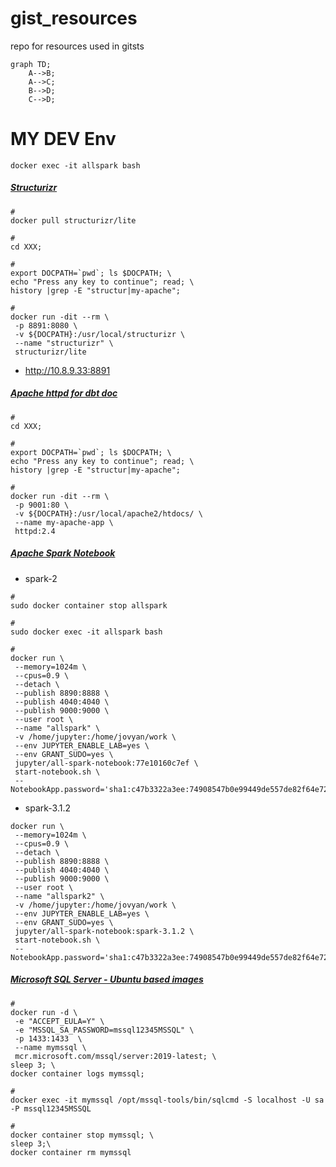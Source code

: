 # gist_resources
repo for resources used in gitsts

```mermaid
graph TD;
    A-->B;
    A-->C;
    B-->D;
    C-->D;
```

# MY DEV Env

```
docker exec -it allspark bash
```

##### [Structurizr](https://structurizr.com/share/76352/documentation)

```
#
docker pull structurizr/lite

#
cd XXX;

#
export DOCPATH=`pwd`; ls $DOCPATH; \
echo "Press any key to continue"; read; \
history |grep -E "structur|my-apache";

#
docker run -dit --rm \
 -p 8891:8080 \
 -v ${DOCPATH}:/usr/local/structurizr \
 --name "structurizr" \
 structurizr/lite
```

* http://10.8.9.33:8891


##### [Apache httpd for dbt doc](https://hub.docker.com/_/httpd)

```
#
cd XXX;

#
export DOCPATH=`pwd`; ls $DOCPATH; \
echo "Press any key to continue"; read; \
history |grep -E "structur|my-apache";

#
docker run -dit --rm \
 -p 9001:80 \
 -v ${DOCPATH}:/usr/local/apache2/htdocs/ \
 --name my-apache-app \
 httpd:2.4
```

##### [Apache Spark Notebook](https://hub.docker.com/r/jupyter/all-spark-notebook)


* spark-2
```
#
sudo docker container stop allspark

#
sudo docker exec -it allspark bash

#
docker run \
 --memory=1024m \
 --cpus=0.9 \
 --detach \
 --publish 8890:8888 \
 --publish 4040:4040 \
 --publish 9000:9000 \
 --user root \
 --name "allspark" \
 -v /home/jupyter:/home/jovyan/work \
 --env JUPYTER_ENABLE_LAB=yes \
 --env GRANT_SUDO=yes \
 jupyter/all-spark-notebook:77e10160c7ef \
 start-notebook.sh \
 --NotebookApp.password='sha1:c47b3322a3ee:74908547b0e99449de557de82f64e72cd6051acb'
```

* spark-3.1.2

```
docker run \
 --memory=1024m \
 --cpus=0.9 \
 --detach \
 --publish 8890:8888 \
 --publish 4040:4040 \
 --publish 9000:9000 \
 --user root \
 --name "allspark2" \
 -v /home/jupyter:/home/jovyan/work \
 --env JUPYTER_ENABLE_LAB=yes \
 --env GRANT_SUDO=yes \
 jupyter/all-spark-notebook:spark-3.1.2 \
 start-notebook.sh \
 --NotebookApp.password='sha1:c47b3322a3ee:74908547b0e99449de557de82f64e72cd6051acb'
```

##### [Microsoft SQL Server - Ubuntu based images](https://hub.docker.com/_/microsoft-mssql-server)

```
#
docker run -d \
 -e "ACCEPT_EULA=Y" \
 -e "MSSQL_SA_PASSWORD=mssql12345MSSQL" \
 -p 1433:1433  \
 --name mymssql \
 mcr.microsoft.com/mssql/server:2019-latest; \
sleep 3; \
docker container logs mymssql;

#
docker exec -it mymssql /opt/mssql-tools/bin/sqlcmd -S localhost -U sa -P mssql12345MSSQL

#
docker container stop mymssql; \
sleep 3;\
docker container rm mymssql
```

